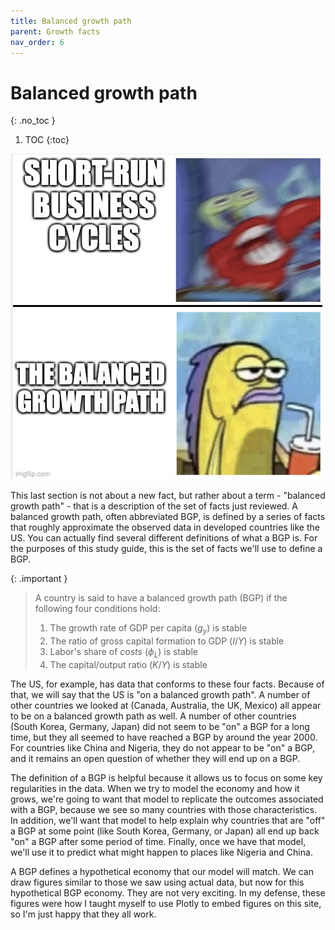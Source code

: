 ```yaml
---
title: Balanced growth path
parent: Growth facts
nav_order: 6
---
```


# Balanced growth path
{: .no_toc }

1. TOC 
{:toc}

![Meme](meme_bgp.png)


This last section is not about a new fact, but rather about a term - "balanced growth path" - that is a description of the set of facts just reviewed. A balanced growth path, often abbreviated BGP, is defined by a series of facts that roughly approximate the observed data in developed countries like the US. You can actually find several different definitions of what a BGP is. For the purposes of this study guide, this is the set of facts we'll use to define a BGP.

{: .important }
> A country is said to have a balanced growth path (BGP) if the following four conditions hold:
> 1. The growth rate of GDP per capita ($g_y$) is stable
> 2. The ratio of gross capital formation to GDP ($I/Y$) is stable
> 3. Labor's share of *costs* ($\phi_L$) is stable
> 4. The capital/output ratio ($K/Y$) is stable

The US, for example, has data that conforms to these four facts. Because of that, we will say that the US is "on a balanced growth path". A number of other countries we looked at (Canada, Australia, the UK, Mexico) all appear to be on a balanced growth path as well. A number of other countries (South Korea, Germany, Japan) did not seem to be "on" a BGP for a long time, but they all seemed to have reached a BGP by around the year 2000. For countries like China and Nigeria, they do not appear to be "on" a BGP, and it remains an open question of whether they will end up on a BGP.

The definition of a BGP is helpful because it allows us to focus on some key regularities in the data. When we try to model the economy and how it grows, we're going to want that model to replicate the outcomes associated with a BGP, because we see so many countries with those characteristics. In addition, we'll want that model to help explain why countries that are "off" a BGP at some point (like South Korea, Germany, or Japan) all end up back "on" a BGP after some period of time. Finally, once we have that model, we'll use it to predict what might happen to places like Nigeria and China.

A BGP defines a hypothetical economy that our model will match. We can draw figures similar to those we saw using actual data, but now for this hypothetical BGP economy. They are not very exciting. In my defense, these figures were how I taught myself to use Plotly to embed figures on this site, so I'm just happy that they all work. 
